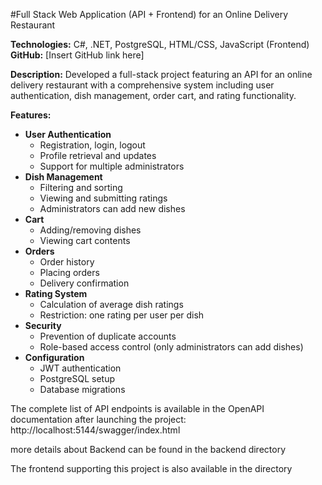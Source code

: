 #Full Stack Web Application (API + Frontend) for an Online Delivery Restaurant

**Technologies:** C#, .NET, PostgreSQL, HTML/CSS, JavaScript (Frontend)
**GitHub:** [Insert GitHub link here]  

**Description:**
Developed a full-stack project featuring an API for an online delivery restaurant with a comprehensive system including user authentication, dish management, order cart, and rating functionality.  

**Features:**  

- **User Authentication**  
  - Registration, login, logout  
  - Profile retrieval and updates  
  - Support for multiple administrators
- **Dish Management**  
  - Filtering and sorting  
  - Viewing and submitting ratings  
  - Administrators can add new dishes
- **Cart**  
  - Adding/removing dishes  
  - Viewing cart contents
- **Orders**  
  - Order history  
  - Placing orders  
  - Delivery confirmation
- **Rating System**  
  - Calculation of average dish ratings  
  - Restriction: one rating per user per dish
- **Security**  
  - Prevention of duplicate accounts  
  - Role-based access control (only administrators can add dishes)
- **Configuration**  
  - JWT authentication  
  - PostgreSQL setup  
  - Database migrations

The complete list of API endpoints is available in the OpenAPI documentation after launching the project:
http://localhost:5144/swagger/index.html  

more details about Backend can be found in the backend directory

The frontend supporting this project is also available in the directory
